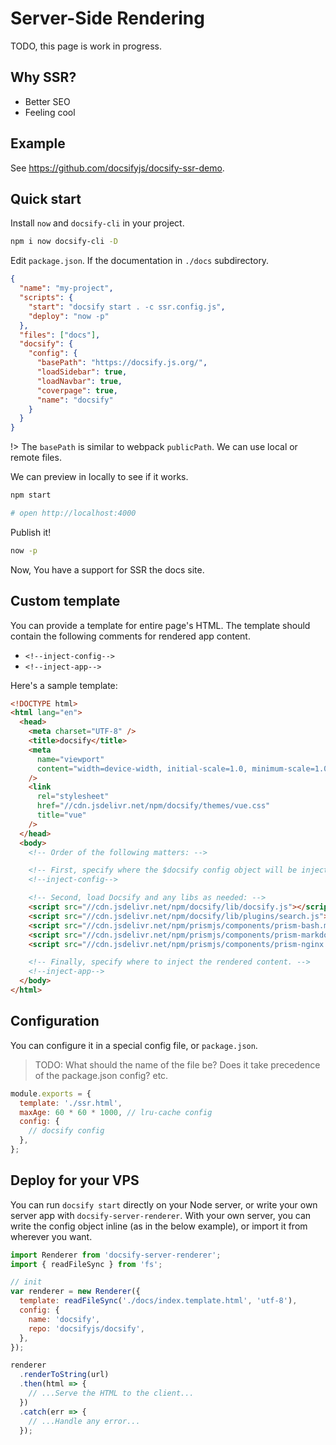 # Server-Side Rendering

TODO, this page is work in progress.

## Why SSR?

- Better SEO
- Feeling cool

## Example

See https://github.com/docsifyjs/docsify-ssr-demo.

## Quick start

Install `now` and `docsify-cli` in your project.

```bash
npm i now docsify-cli -D
```

Edit `package.json`. If the documentation in `./docs` subdirectory.

```json
{
  "name": "my-project",
  "scripts": {
    "start": "docsify start . -c ssr.config.js",
    "deploy": "now -p"
  },
  "files": ["docs"],
  "docsify": {
    "config": {
      "basePath": "https://docsify.js.org/",
      "loadSidebar": true,
      "loadNavbar": true,
      "coverpage": true,
      "name": "docsify"
    }
  }
}
```

!> The `basePath` is similar to webpack `publicPath`. We can use local or remote files.

We can preview in locally to see if it works.

```bash
npm start

# open http://localhost:4000
```

Publish it!

```bash
now -p
```

Now, You have a support for SSR the docs site.

## Custom template

You can provide a template for entire page's HTML. The template should contain the following comments for rendered app content.

- `<!--inject-config-->`
- `<!--inject-app-->`

Here's a sample template:

```html
<!DOCTYPE html>
<html lang="en">
  <head>
    <meta charset="UTF-8" />
    <title>docsify</title>
    <meta
      name="viewport"
      content="width=device-width, initial-scale=1.0, minimum-scale=1.0"
    />
    <link
      rel="stylesheet"
      href="//cdn.jsdelivr.net/npm/docsify/themes/vue.css"
      title="vue"
    />
  </head>
  <body>
    <!-- Order of the following matters: -->

    <!-- First, specify where the $docsify config object will be injected: -->
    <!--inject-config-->

    <!-- Second, load Docsify and any libs as needed: -->
    <script src="//cdn.jsdelivr.net/npm/docsify/lib/docsify.js"></script>
    <script src="//cdn.jsdelivr.net/npm/docsify/lib/plugins/search.js"></script>
    <script src="//cdn.jsdelivr.net/npm/prismjs/components/prism-bash.min.js"></script>
    <script src="//cdn.jsdelivr.net/npm/prismjs/components/prism-markdown.min.js"></script>
    <script src="//cdn.jsdelivr.net/npm/prismjs/components/prism-nginx.min.js"></script>

    <!-- Finally, specify where to inject the rendered content. -->
    <!--inject-app-->
  </body>
</html>
```

## Configuration

You can configure it in a special config file, or `package.json`.

> TODO: What should the name of the file be? Does it take precedence of the package.json config? etc.

```js
module.exports = {
  template: './ssr.html',
  maxAge: 60 * 60 * 1000, // lru-cache config
  config: {
    // docsify config
  },
};
```

## Deploy for your VPS

You can run `docsify start` directly on your Node server, or write your own
server app with `docsify-server-renderer`. With your own server, you can write
the config object inline (as in the below example), or import it from wherever
you want.

```js
import Renderer from 'docsify-server-renderer';
import { readFileSync } from 'fs';

// init
var renderer = new Renderer({
  template: readFileSync('./docs/index.template.html', 'utf-8'),
  config: {
    name: 'docsify',
    repo: 'docsifyjs/docsify',
  },
});

renderer
  .renderToString(url)
  .then(html => {
    // ...Serve the HTML to the client...
  })
  .catch(err => {
    // ...Handle any error...
  });
```
